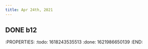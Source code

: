 ```yaml
---
title: Apr 24th, 2021
---
```


## DONE b12
:PROPERTIES:
:todo: 1618243535513
:done: 1621986650139
:END:
